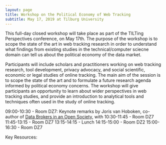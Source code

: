 ```yaml
---
layout: page
title: Workshop on the Political Economy of Web Tracking
subtitle: May 17, 2019 at Tilburg University
---
```


This full-day closed workshop will take place as part of the TILTing Perspectives conference, on May 17th. The purpose of the workshop is to scope the state of the art in web tracking research in order to understand what findings from existing studies in the technical/computer sciecne domain can tell us about the political economy of the data market.

Participants will include scholars and practitioners working on web tracking research, tool development, privacy advocacy, and social scientific, economic or legal studies of online tracking. The main aim of the session is to scope the state of the art and to formulate a future research agenda informed by political economy concerns. The workshop will give participants an opportunity to learn about wider perspectives in web tracking studies, and provide an introduction to analytical tools and techniques often used in the study of online tracking.

09:00-10:30 - Room DZ7: Keynote remarks by Joris van Hoboken, co-author of [Data Brokers in an Open Society](https://www.opensocietyfoundations.org/reports/data-brokers-open-society), with 
10:30-11:45 - Room DZ7
11:45-13:15 - Room DZ7
13:15-14:15 - Lunch
14:15-15:00 - Room DZ2
15:00-16:30 - Room DZ7

Key Resources:
